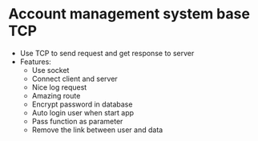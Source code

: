 # Account management system base TCP

- Use TCP to send request and get response to server
- Features:
  - Use socket
  - Connect client and server
  - Nice log request
  - Amazing route 
  - Encrypt password in database
  - Auto login user when start app
  - Pass function as parameter
  - Remove the link between user and data
